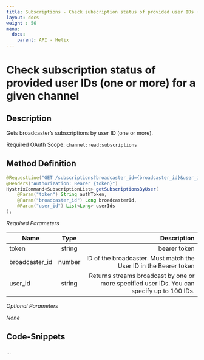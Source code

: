 ```yaml
---
title: Subscriptions - Check subscription status of provided user IDs (one or more) for a given channel
layout: docs
weight : 56
menu: 
  docs:
    parent: API - Helix
---
```


# Check subscription status of provided user IDs (one or more) for a given channel

## Description

Gets broadcaster’s subscriptions by user ID (one or more).

Required OAuth Scope: `channel:read:subscriptions`

## Method Definition

```java
@RequestLine("GET /subscriptions?broadcaster_id={broadcaster_id}&user_id={user_id}")
@Headers("Authorization: Bearer {token}")
HystrixCommand<SubscriptionList> getSubscriptionsByUser(
	@Param("token") String authToken,
	@Param("broadcaster_id") Long broadcasterId,
	@Param("user_id") List<Long> userIds
);
```

*Required Parameters*

| Name          | Type      | Description  |
| ------------- |:---------:| -----------------:|
| token | string | bearer token |
| broadcaster_id | number | ID of the broadcaster. Must match the User ID in the Bearer token |
| user_id | string | Returns streams broadcast by one or more specified user IDs. You can specify up to 100 IDs. |

*Optional Parameters*

*None*

## Code-Snippets

...
